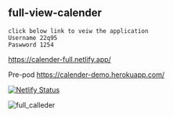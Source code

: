 ## full-view-calender
```
click below link to veiw the application
Username 22q95
Paswword 1254
```
https://calender-full.netlify.app/  

Pre-pod
https://calender-demo.herokuapp.com/

[![Netlify Status](https://api.netlify.com/api/v1/badges/bafc59a7-f1ba-465f-8d95-e980aa8327ab/deploy-status)](https://app.netlify.com/sites/calender-full/deploys)


![full_calleder](https://user-images.githubusercontent.com/3021833/82735631-ad594d00-9d40-11ea-86ea-da07d5ff437b.jpg)
